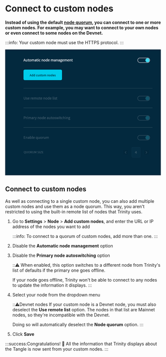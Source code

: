# Connect to custom nodes

**Instead of using the default [node quorum](../concepts/node-quorum.md), you can connect to one or more custom nodes. For example, you may want to connect to your own nodes or even connect to some nodes on the Devnet.**

:::info:
Your custom node must use the HTTPS protocol.
:::

![Node management in Trinity](../images/node-management.png)

## Connect to custom nodes

As well as connecting to a single custom node, you can also add multiple custom nodes and use them as a node quorum. This way, you aren't restricted to using the built-in remote list of nodes that Trinity uses.

1. Go to **Settings** > **Node** > **Add custom nodes**,  and enter the URL or IP address of the nodes you want to add

    :::info:
    To connect to a quorum of custom nodes, add more than one.
    :::

2. Disable the **Automatic node management** option

3. Disable the **Primary node autoswitching** option

    :::warning:
    When enabled, this option switches to a different node from Trinity's list of defaults if the primary one goes offline.

    If your node goes offline, Trinity won't be able to connect to any nodes to update the information it displays.
    :::

4. Select your node from the dropdown menu

    :::warning:Devnet nodes
    If your custom node is a Devnet node, you must also deselect the **Use remote list** option. The nodes in that list are Mainnet nodes, so they're incompatible with the Devnet.

    Doing so will automatically deselect the **Node quorum** option.
    :::

5. Click **Save**

:::success:Congratulations! :tada:
All the information that Trinity displays about the Tangle is now sent from your custom nodes.
:::




